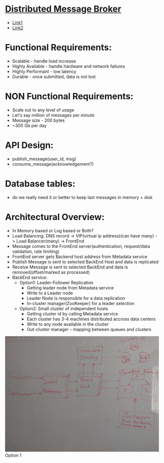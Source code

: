 # [**Distributed Message Broker**]()
* [Link1](https://www.youtube.com/watch?v=e2iK8pUP9Vs)
* [Link2](https://www.youtube.com/watch?v=iJLL-KPqBpM)

# Functional Requirements:
* Scalable - handle load increase
* Highly Available - handle hardware and network failures
* Highly Performant - low latency
* Durable - once submitted, data is not lost

# NON Functional Requirements:
* Scale out to any level of usage
* Let's say million of messages per minute
* Message size - 200 bytes
* ~300 Gb per day


# API Design:
* publish_message(user_id, msg)
* consume_message(acknowledgement?)

# Database tables: 
* do we really need it or better to keep last messages in memory + disk

#  Architectural Overview: 
* In Memory based or Log based or Both?
* Load Balancing: DNS record -> VIP(virtual ip address)(can have many) -> Load Balancer(many) -> FrontEnd
* Message comes to the FrontEnd server(authentication, request/data validation, rate limiting)
* FrontEnd server gets Backend host address from Metadata service
* Publish Message is sent to selected BackEnd Host and data is replicated
* Receive Message is sent to selected BackEnd and data is removed(offset/marked as processed)
* BackEnd service:
    * Option1: Leader-Follower Replication 
        * Getting leader node from Metadata service
        * Write to a Leader node
        * Leader Node is responsible for a data replication
        * In-cluster manager(ZooKeeper) for a leader selection
    * Option2: Small cluster of independent hosts
        * Getting cluster id by calling Metadata service
        * Each cluster has 3-4 machines distributed accross data centers
        * Write to any node available in the cluster
        * Out-cluster manager - mapping between queues and clusters



![This is an image](assets/distributed_message_broker.jpg) Option 1